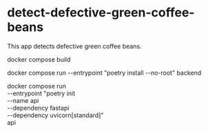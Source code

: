 # detect-defective-green-coffee-beans

This app detects defective green coffee beans.

docker compose build

docker compose run --entrypoint "poetry install --no-root" backend

docker compose run \
 --entrypoint "poetry init \
 --name api \
 --dependency fastapi \
 --dependency uvicorn[standard]" \
 api
